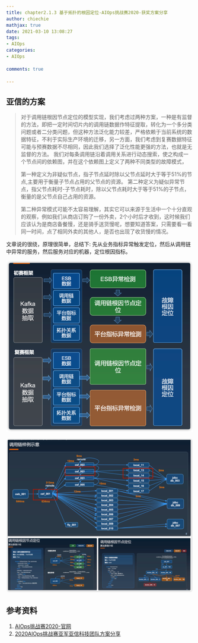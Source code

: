 ```yaml
---
title: chapter2.1.3 基于拓扑的根因定位-AIOps挑战赛2020-获奖方案分享
author: chiechie
mathjax: true
date: 2021-03-10 13:08:27
tags:
- AIOps
categories: 
- AIOps

comments: true

---
```



## 亚信的方案

> 对于调用链根因节点定位的模型实现，我们考虑过两种方案，一种是有监督的方法，即把一定时间切片内的调用链数据作特征提取，转化为一个多分类问题或者二分类问题，但这种方法泛化能力较差，严格依赖于当前系统的数据特征，不利于实际生产环境的迁移，另一方面，我们考虑到复赛数据特征可能与预赛数据不尽相同，因此我们选择了泛化性能更强的方法，也就是无监督的方法。 我们对每条调用链沿着调用关系进行动态搜索，使之构成一个节点间的依赖图，并在这个依赖图上定义了两种不同类型的故障模式，
>
>第一种定义为非疑似节点，指子节点延时除以父节点延时大于等于51%的节点,主要用于衡量子节点占用的父节点的资源。
第二种定义为疑似异常节点，指父节点耗时-子节点耗时，除以父节点耗时大于等于51%的子节点，衡量的是父节点自己占用的资源。
>
> 第二种异常模式可能不太容易理解，其实它可以来源于生活中一个十分直观的观察，例如我们从商店订购了一份外卖，2个小时后才收到，这时候我们应该认为是商店备餐慢，还是骑手送货慢呢，想要知道答案，只需要看一看同一时间，点了相同外卖的其他人，是否也出现了收货慢的情况。


文章说的很绕，原理很简单，总结下: 先从业务指标异常触发定位，然后从调用链中异常的服务，然后服务对应的机器，定位根因指标。

![根因定位框架](./aiops2020-solution/framework.png)

![调用链路的异常检测和根因定位](./aiops2020-solution/rca.png)


## 参考资料
1. [AIOps挑战赛2020-官网](http://iops.ai/competition_detail/?competition_id=15&flag=1)
2. [2020AIOps挑战赛亚军亚信科技团队方案分享](https://mp.weixin.qq.com/s/hYiXUMveSprkIiOy8mCmCg)



